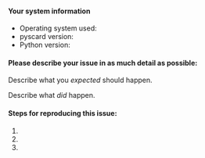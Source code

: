 #### Your system information

* Operating system used:
* pyscard version:
* Python version:

#### Please describe your issue in as much detail as possible:
Describe what you _expected_ should happen.

Describe what _did_ happen.

#### Steps for reproducing this issue:

1. 
2. 
3. 
